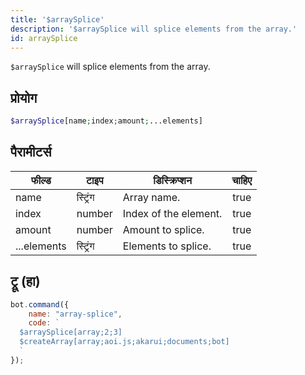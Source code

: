 ```yaml
---
title: '$arraySplice'
description: '$arraySplice will splice elements from the array.'
id: arraySplice
---
```


`$arraySplice` will splice elements from the array.

## प्रोयोग

```php
$arraySplice[name;index;amount;...elements]
```

## पैरामीटर्स

| फील्ड       | टाइप     | डिस्क्रिप्शन          | चाहिए |
| ----------- | -------- | --------------------- |:-----:|
| name        | स्ट्रिंग | Array name.           | true  |
| index       | number   | Index of the element. | true  |
| amount      | number   | Amount to splice.     | true  |
| ...elements | स्ट्रिंग | Elements to splice.   | true  |

## ट्रू (हा)

```javascript
bot.command({
    name: "array-splice",
    code: `
  $arraySplice[array;2;3]
  $createArray[array;aoi.js;akarui;documents;bot]
  `
});
```